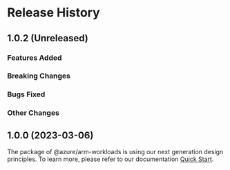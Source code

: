 # Release History

## 1.0.2 (Unreleased)

### Features Added

### Breaking Changes

### Bugs Fixed

### Other Changes

## 1.0.0 (2023-03-06)

The package of @azure/arm-workloads is using our next generation design principles. To learn more, please refer to our documentation [Quick Start](https://aka.ms/azsdk/js/mgmt/quickstart ).
